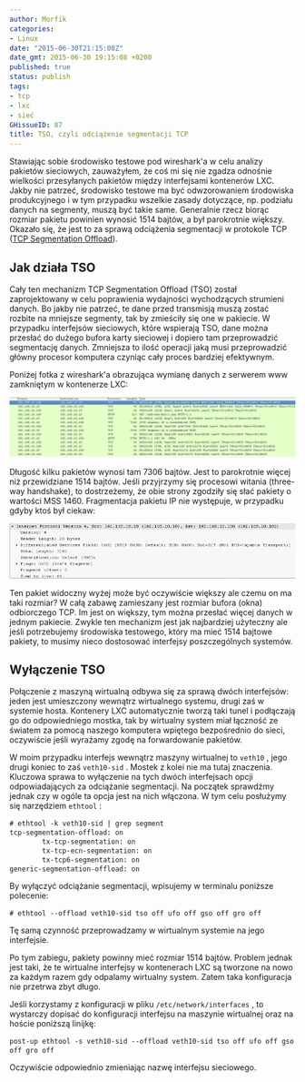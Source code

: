 ```yaml
---
author: Morfik
categories:
- Linux
date: "2015-06-30T21:15:08Z"
date_gmt: 2015-06-30 19:15:08 +0200
published: true
status: publish
tags:
- tcp
- lxc
- sieć
GHissueID: 87
title: TSO, czyli odciążenie segmentacji TCP
---
```


Stawiając sobie środowisko testowe pod wireshark'a w celu analizy pakietów sieciowych, zauważyłem,
że coś mi się nie zgadza odnośnie wielkości przesyłanych pakietów między interfejsami kontenerów
LXC. Jakby nie patrzeć, środowisko testowe ma być odwzorowaniem środowiska produkcyjnego i w tym
przypadku wszelkie zasady dotyczące, np. podziału danych na segmenty, muszą być takie same.
Generalnie rzecz biorąc rozmiar pakietu powinien wynosić 1514 bajtów, a był parokrotnie większy.
Okazało się, że jest to za sprawą odciążenia segmentacji w protokole TCP ([TCP Segmentation
Offload](https://lwn.net/Articles/564978/)).

<!--more-->
## Jak działa TSO

Cały ten mechanizm TCP Segmentation Offload (TSO) został zaprojektowany w celu poprawienia
wydajności wychodzących strumieni danych. Bo jakby nie patrzeć, te dane przed transmisją muszą
zostać rozbite na mniejsze segmenty, tak by zmieściły się one w pakiecie. W przypadku interfejsów
sieciowych, które wspierają TSO, dane można przesłać do dużego bufora karty sieciowej i dopiero tam
przeprowadzić segmentację danych. Zmniejsza to ilość operacji jaką musi przeprowadzić główny
procesor komputera czyniąc cały proces bardziej efektywnym.

Poniżej fotka z wireshark'a obrazująca wymianę danych z serwerem www zamkniętym w kontenerze
LXC:

![](/img/2015/06/1.wireshark-odciazenie-segmentacji-tso.png#huge)

Długość kilku pakietów wynosi tam 7306 bajtów. Jest to parokrotnie więcej niż przewidziane 1514
bajtów. Jeśli przyjrzymy się procesowi witania (three-way handshake), to dostrzeżemy, że obie
strony zgodziły się słać pakiety o wartości MSS 1460. Fragmentacja pakietu IP nie występuje, w
przypadku gdyby ktoś był ciekaw:

![](/img/2015/06/2.brak-fragmentacji-tso.png#huge)

Ten pakiet widoczny wyżej może być oczywiście większy ale czemu on ma taki rozmiar? W całą zabawę
zamieszany jest rozmiar bufora (okna) odbiorczego TCP. Im jest on większy, tym można przesłać więcej
danych w jednym pakiecie. Zwykle ten mechanizm jest jak najbardziej użyteczny ale jeśli potrzebujemy
środowiska testowego, który ma mieć 1514 bajtowe pakiety, to musimy nieco dostosować interfejsy
poszczególnych systemów.

## Wyłączenie TSO

Połączenie z maszyną wirtualną odbywa się za sprawą dwóch interfejsów: jeden jest umieszczony
wewnątrz wirtualnego systemu, drugi zaś w systemie hosta. Kontenery LXC automatycznie tworzą taki
tunel i podłączają go do odpowiedniego mostka, tak by wirtualny system miał łączność ze światem za
pomocą naszego komputera wpiętego bezpośrednio do sieci, oczywiście jeśli wyrażamy zgodę na
forwardowanie pakietów.

W moim przypadku interfejs wewnątrz maszyny wirtualnej to `veth10` , jego drugi koniec to zaś
`veth10-sid` . Mostek z kolei nie ma tutaj znaczenia. Kluczowa sprawa to wyłączenie na tych dwóch
interfejsach opcji odpowiadających za odciążanie segmentacji. Na początek sprawdźmy jednak czy w
ogóle ta opcja jest na nich włączona. W tym celu posłużymy się narzędziem `ethtool` :

    # ethtool -k veth10-sid | grep segment
    tcp-segmentation-offload: on
            tx-tcp-segmentation: on
            tx-tcp-ecn-segmentation: on
            tx-tcp6-segmentation: on
    generic-segmentation-offload: on

By wyłączyć odciążanie segmentacji, wpisujemy w terminalu poniższe polecenie:

    # ethtool --offload veth10-sid tso off ufo off gso off gro off

Tę samą czynność przeprowadzamy w wirtualnym systemie na jego interfejsie.

Po tym zabiegu, pakiety powinny mieć rozmiar 1514 bajtów. Problem jednak jest taki, że te wirtualne
interfejsy w kontenerach LXC są tworzone na nowo za każdym razem gdy odpalamy wirtualny system.
Zatem taka konfiguracja nie przetrwa zbyt długo.

Jeśli korzystamy z konfiguracji w pliku `/etc/network/interfaces` , to wystarczy dopisać do
konfiguracji interfejsu na maszynie wirtualnej oraz na hoście poniższą linijkę:

    post-up ethtool -s veth10-sid --offload veth10-sid tso off ufo off gso off gro off

Oczywiście odpowiednio zmieniając nazwę interfejsu sieciowego.

